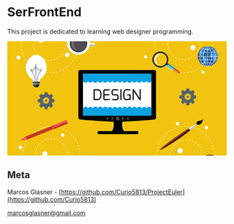 # SerFrontEnd

This project is dedicated to learning web designer programming.


![](job-description-and-future-of-web-designer.jpg)


## Meta

Marcos Glasner - [https://github.com/Curio5813/ProjectEuler](https://github.com/Curio5813)

marcosglasner@gmail.com
